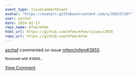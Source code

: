 ```yaml
---
event_type: IssueCommentEvent
avatar: "https://avatars.githubusercontent.com/u/35033720?"
user: aschaf
date: 2024-02-13
repo_name: mfem/mfem
html_url: https://github.com/mfem/mfem/issues/3855
repo_url: https://github.com/mfem/mfem
---
```


<a href='https://github.com/aschaf' target='_blank'>aschaf</a> commented on issue <a href='https://github.com/mfem/mfem/issues/3855' target='_blank'>mfem/mfem#3855</a>.

<small>Resolved with #3869...</small>

<a href='https://github.com/mfem/mfem/issues/3855' target='_blank'>View Comment</a>